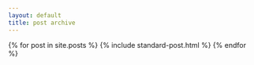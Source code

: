 ```yaml
---
layout: default
title: post archive
---
```


{% for post in site.posts %}
  {% include standard-post.html %}
{% endfor %}
